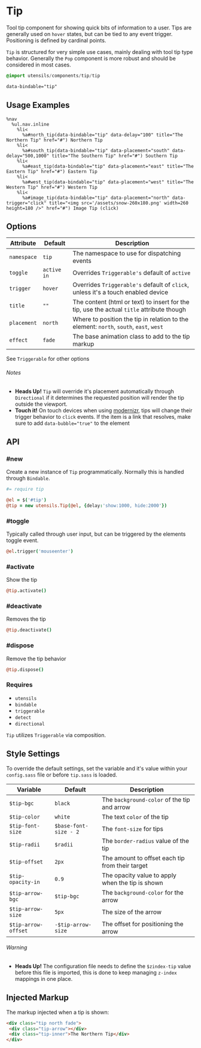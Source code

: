 
# Tip
Tool tip component for showing quick bits of information to a user. Tips
are generally used on `hover` states, but can be tied to any event
trigger. Positioning is defined by cardinal points.

`Tip` is structured for very simple use cases, mainly dealing with tool
tip type behavior. Generally the `Pop` component is more robust and
should be considered in most cases.

```sass
@import utensils/components/tip/tip
```

```html
data-bindable="tip"
```

## Usage Examples

<!--~ markup/tip.html.haml -->
```haml
%nav
  %ul.nav.inline
    %li<
      %a#north_tip(data-bindable="tip" data-delay="100" title="The Northern Tip" href="#") Northern Tip
    %li<
      %a#south_tip(data-bindable="tip" data-placement="south" data-delay="500,1000" title="The Southern Tip" href="#") Southern Tip
    %li<
      %a#east_tip(data-bindable="tip" data-placement="east" title="The Eastern Tip" href="#") Eastern Tip
    %li<
      %a#west_tip(data-bindable="tip" data-placement="west" title="The Western Tip" href="#") Western Tip
    %li<
      %a#image_tip(data-bindable="tip" data-placement="north" data-trigger="click" title="<img src='/assets/snow-260x180.png' width=260 height=180 />" href="#") Image Tip (click)
```
<!-- end -->


## Options

Attribute   | Default     | Description
----------- | ----------- | -------------------------------------------
`namespace` | `tip`       | The namespace to use for dispatching events
`toggle`    | `active in` | Overrides `Triggerable's` default of `active`
`trigger`   | `hover`     | Overrides `Triggerable's` default of `click`, unless it's a touch enabled device
`title`     | `""`        | The content (html or text) to insert for the tip, use the actual `title` attribute though
`placement` | `north`     | Where to position the tip in relation to the element: `north`, `south`, `east`, `west`
`effect`    | `fade`      | The base animation class to add to the tip markup

See `Triggerable` for other options 


###### Notes  
- **Heads Up!** `Tip` will override it's placement automatically through
  `Directional` if it determines the requested position will render the
  tip outside the viewport.
- **Touch it!** On touch devices when using
  [modernizr](http://www.modernizr.com/), tips will change their trigger
  behavior to `click` events. If the item is a link that resolves, make
  sure to add `data-bubble="true"` to the element


## API

### #new
Create a new instance of `Tip` programmatically. Normally this is
handled through `Bindable`. 

```coffee
#= require tip

@el = $('#tip')
@tip = new utensils.Tip(@el, {delay:'show:1000, hide:2000'})
```

### #toggle
Typically called through user input, but can be triggered by the
elements toggle event.

```coffee
@el.trigger('mouseenter')
```

### #activate
Show the tip

```coffee
@tip.activate()
```

### #deactivate
Removes the tip

```coffee
@tip.deactivate()
```

### #dispose
Remove the tip behavior

```coffee
@tip.dispose()
```

### Requires
- `utensils`
- `bindable`
- `triggerable`
- `detect`
- `directional`

`Tip` utilizes `Triggerable` via composition.

## Style Settings
To override the default settings, set the variable and it's value
within your `config.sass` file or before `tip.sass` is loaded.

Variable            | Default               | Description
-----------------   | ----------            | -------------------------------------------
`$tip-bgc`          | `black`               | The `background-color` of the tip and arrow
`$tip-color`        | `white`               | The text `color` of the tip
`$tip-font-size`    | `$base-font-size - 2` | The `font-size` for tips
`$tip-radii`        | `$radii`              | The `border-radius` value of the tip
`$tip-offset`       | `2px`                 | The amount to offset each tip from their target
`$tip-opacity-in`   | `0.9`                 | The opacity value to apply when the tip is shown
`$tip-arrow-bgc`    | `$tip-bgc`            | The `background-color` for the arrow
`$tip-arrow-size`   | `5px`                 | The size of the arrow
`$tip-arrow-offset` | `-$tip-arrow-size`    | The offset for positioning the arrow

###### Warning
- **Heads Up!** The configuration file needs to define the `$zindex-tip`
value before this file is imported, this is done to keep managing
`z-index` mappings in one place.


## Injected Markup
The markup injected when a tip is shown:

```html
<div class="tip north fade">
 <div class="tip-arrow"></div>
 <div class="tip-inner">The Northern Tip</div>
</div>
```

